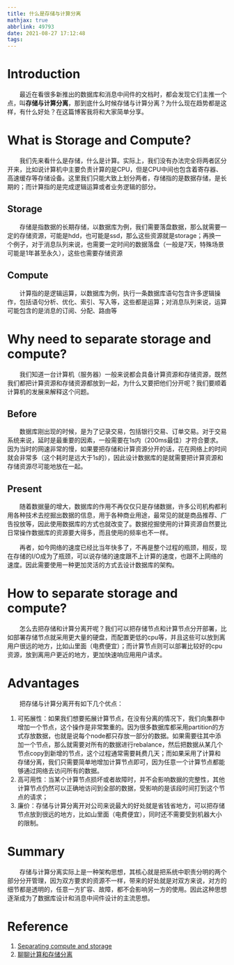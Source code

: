 ```yaml
---
title: 什么是存储与计算分离
mathjax: true
abbrlink: 49793
date: 2021-08-27 17:12:48
tags:
---
```


# Introduction

&emsp;&emsp;最近在看很多新推出的数据库和消息中间件的文档时，都会发现它们主推一个点，叫**存储与计算分离**，那到底什么时候存储与计算分离？为什么现在趋势都是这样，有什么好处？在这篇博客我将和大家简单分享。

<!-- more -->

# What is Storage and Compute?

&emsp;&emsp;我们先来看什么是存储，什么是计算。实际上，我们没有办法完全将两者区分开来，比如说计算机中主要负责计算的是CPU，但是CPU中间也包含着寄存器、高速缓存等存储设备。这里我们只能大致上划分两者，存储指的是数据存储，是长期的；而计算指的是完成逻辑运算或者业务逻辑的部分。

## Storage

&emsp;&emsp;存储是指数据的长期存储，以数据库为例，我们需要落盘数据，那么就需要一定的存储资源，可能是hdd，也可能是ssd，那么这些资源就是storage；再换一个例子，对于消息队列来说，也需要一定时间的数据落盘（一般是7天，特殊场景可能是1年甚至永久），这些也需要存储资源

## Compute

&emsp;&emsp;计算指的是逻辑运算，以数据库为例，执行一条数据库语句包含许多逻辑操作，包括语句分析、优化、索引、写入等，这些都是运算；对消息队列来说，运算可能包含的是消息的订阅、分配、路由等

# Why need to separate storage and compute?

&emsp;&emsp;我们知道一台计算机（服务器）一般来说都会具备计算资源和存储资源，既然我们都把计算资源和存储资源都放到一起，为什么又要把他们分开呢？我们要顺着计算机的发展来解释这个问题。

## Before

&emsp;&emsp;数据库刚出现的时候，是为了记录交易，包括银行交易、订单交易。对于交易系统来说，延时是最重要的因素，一般需要在1s内（200ms最佳）才符合要求。因为当时的网速非常的慢，如果要把存储和计算资源分开的话，花在网络上的时间就会非常多（这个耗时是远大于1s的），因此设计数据库的是就需要把计算资源和存储资源尽可能地放在一起。

## Present

&emsp;&emsp;随着数据量的增大，数据库的作用不再仅仅只是存储数据，许多公司机构都利用各种技术去挖掘出数据的信息，用于各种商业用途，最常见的就是商品推荐、广告投放等，因此使用数据库的方式也就改变了。数据挖掘使用的计算资源自然要比日常操作数据库的资源要大得多，而且使用的频率也不一样。

&emsp;&emsp;再者，如今网络的速度已经比当年快多了，不再是整个过程的瓶颈，相反，现在存储的I/O成为了瓶颈，可以说存储的速度跟不上计算的速度，也跟不上网络的速度。因此需要使用一种更加灵活的方式去设计数据库的架构。

# How to separate storage and compute?

&emsp;&emsp;怎么去把存储和计算分离开呢？我们可以把存储节点和计算节点分开部署，比如部署存储节点就采用更大量的硬盘，而配置更低的cpu等，并且这些可以放到离用户很远的地方，比如山里面（电费便宜）；而计算节点则可以部署比较好的cpu资源，放到离用户更近的地方，更加快速响应用用户请求。

# Advantages

&emsp;&emsp;把存储与计算分离开有如下几个优点：

1. 可拓展性：如果我们想要拓展计算节点，在没有分离的情况下，我们向集群中增加一个节点，这个操作是非常繁重的。因为很多数据库都采用partition的方式存放数据，也就是说每个node都只存放一部分的数据。如果需要往其中添加一个节点，那么就需要对所有的数据进行rebalance，然后把数据从某几个节点copy到新增的节点，这个过程通常需要耗费几天；而如果采用了计算和存储分离，我们只需要简单地增加计算节点即可，因为任意一个计算节点都能够通过网络去访问所有的数据。
2. 高可用性：当某个计算节点损坏或者故障时，并不会影响数据的完整性，其他计算节点仍然可以正确地访问到全部的数据，受影响的是该段时间打到这个节点的请求；
3. 廉价：存储与计算分离开对公司来说最大的好处就是省钱省地方，可以把存储节点放到很远的地方，比如山里面（电费便宜），同时还不需要受到机器大小的限制。

# Summary

&emsp;&emsp;存储与计算分离实际上是一种架构思想，其核心就是把系统中职责分明的两个部分分开管理，因为双方要求的资源不一样，带来的好处就是对双方来说，对方的细节都是透明的，任意一方扩容、故障，都不会影响另一方的使用。因此这种思想逐渐成为了数据库设计和消息中间件设计的主流思想。

# Reference

1. [Separating compute and storage](https://ajstorm.medium.com/separating-compute-and-storage-59def4f27d64)
2. [聊聊计算和存储分离](https://juejin.cn/post/6844904055840440333)